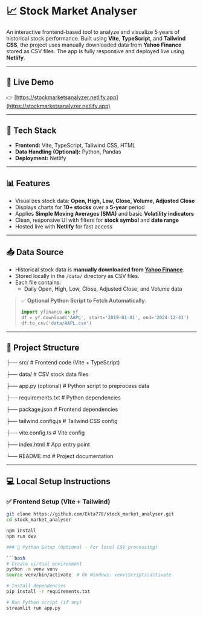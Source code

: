 # 📈 **Stock Market Analyser**

An interactive frontend-based tool to analyze and visualize 5 years of historical stock performance. Built using **Vite**, **TypeScript**, and **Tailwind CSS**, the project uses manually downloaded data from **Yahoo Finance** stored as CSV files. The app is fully responsive and deployed live using **Netlify**.

---

## 🔗 **Live Demo**

👉 [https://stockmarketsanalyzer.netlify.app](https://stockmarketsanalyzer.netlify.app)

---

## 🧰 **Tech Stack**

- **Frontend:** Vite, TypeScript, Tailwind CSS, HTML
- **Data Handling (Optional):** Python, Pandas
- **Deployment:** Netlify

---

## 📊 **Features**

- Visualizes stock data: **Open, High, Low, Close, Volume, Adjusted Close**
- Displays charts for **10+ stocks** over a **5-year** period
- Applies **Simple Moving Averages (SMA)** and basic **Volatility indicators**
- Clean, responsive UI with filters for **stock symbol** and **date range**
- Hosted live with **Netlify** for fast access

---

## 📥 **Data Source**

- Historical stock data is **manually downloaded from [Yahoo Finance](https://finance.yahoo.com/)**.
- Stored locally in the `/data/` directory as CSV files.
- Each file contains:
  - Daily Open, High, Low, Close, Adjusted Close, and Volume data

> ✅ **Optional Python Script to Fetch Automatically**:
> ```python
> import yfinance as yf
> df = yf.download('AAPL', start='2019-01-01', end='2024-12-31')
> df.to_csv('data/AAPL.csv')
> ```

---

## 📁 **Project Structure**

├── src/ # Frontend code (Vite + TypeScript)

├── data/ # CSV stock data files

├── app.py (optional) # Python script to preprocess data

├── requirements.txt # Python dependencies

├── package.json # Frontend dependencies

├── tailwind.config.js # Tailwind CSS config

├── vite.config.ts # Vite config

├── index.html # App entry point

└── README.md # Project documentation



---

## 💻 **Local Setup Instructions**

### ✅ **Frontend Setup (Vite + Tailwind)**

```bash
git clone https://github.com/Ekta778/stock_market_analyser.git
cd stock_market_analyser

npm install
npm run dev

### 🐍 Python Setup (Optional - For local CSV processing)

```bash
# Create virtual environment
python -m venv venv
source venv/bin/activate  # On Windows: venv\Scripts\activate

# Install dependencies
pip install -r requirements.txt

# Run Python script (if any)
streamlit run app.py

